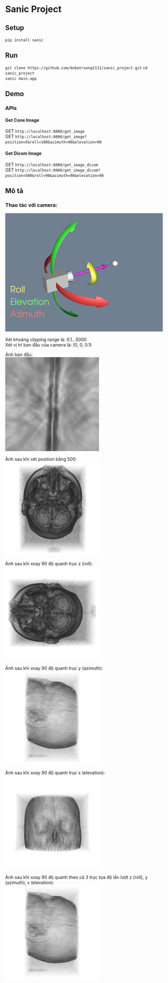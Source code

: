 # Sanic Project

## Setup

`pip install sanic`

## Run

`git clone https://github.com/dobatruong1111/sanic_project.git`
`cd sanic_project` <br/>
`sanic main.app`

## Demo

### APIs

#### Get Cone Image

GET `http://localhost:8000/get_image` <br/>
GET `http://localhost:8000/get_image?position=5&roll=180&azimuth=90&elevation=90`

#### Get Dicom Image

GET `http://localhost:8000/get_image_dicom` <br/>
GET `http://localhost:8000/get_image_dicom?position=500&roll=90&azimuth=90&elevation=90`

## Mô tả

### Thao tác với camera: <br/>

![picture](./output/camera.png)
<br/>

Xét khoảng clipping range là: 0.1...5000 <br/>
Xét vị trí ban đầu của camera là: (0, 0, 0.1) <br/>

Ảnh ban đầu: <br/>
![picture](./output/original_image.png)

Ảnh sau khi xét position bằng 500: <br/>
![picture](./output/setposition.png)

Ảnh sau khi xoay 90 độ quanh trục z (roll): <br/>
![picture](./output/roll90.png)

Ảnh sau khi xoay 90 độ quanh trục y (azimuth): <br/>
![picture](./output/azimuth90.png)

Ảnh sau khi xoay 90 độ quanh trục x (elevation): <br/>
![picture](./output/ele90.png)

Ảnh sau khi xoay 90 độ quanh theo cả 3 trục tọa độ lần lượt z (roll), y (azimuth), x (elevation): <br/>
![picture](./output/final_image.png)
